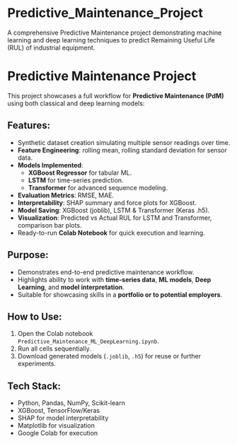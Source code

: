 # Predictive_Maintenance_Project
A comprehensive Predictive Maintenance project demonstrating machine learning and deep learning techniques to predict Remaining Useful Life (RUL) of industrial equipment.
# Predictive Maintenance Project

This project showcases a full workflow for **Predictive Maintenance (PdM)** using both classical and deep learning models:

## Features:
- Synthetic dataset creation simulating multiple sensor readings over time.
- **Feature Engineering**: rolling mean, rolling standard deviation for sensor data.
- **Models Implemented**:
  - **XGBoost Regressor** for tabular ML.
  - **LSTM** for time-series prediction.
  - **Transformer** for advanced sequence modeling.
- **Evaluation Metrics**: RMSE, MAE.
- **Interpretability**: SHAP summary and force plots for XGBoost.
- **Model Saving**: XGBoost (joblib), LSTM & Transformer (Keras .h5).
- **Visualization**: Predicted vs Actual RUL for LSTM and Transformer, comparison bar plots.
- Ready-to-run **Colab Notebook** for quick execution and learning.

## Purpose:
- Demonstrates end-to-end predictive maintenance workflow.
- Highlights ability to work with **time-series data**, **ML models**, **Deep Learning**, and **model interpretation**.
- Suitable for showcasing skills in a **portfolio or to potential employers**.

## How to Use:
1. Open the Colab notebook `Predictive_Maintenance_ML_DeepLearning.ipynb`.
2. Run all cells sequentially.
3. Download generated models (`.joblib`, `.h5`) for reuse or further experiments.

## Tech Stack:
- Python, Pandas, NumPy, Scikit-learn
- XGBoost, TensorFlow/Keras
- SHAP for model interpretability
- Matplotlib for visualization
- Google Colab for execution

